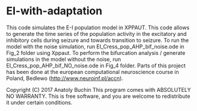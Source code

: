 # EI-with-adaptation

This code simulates the E-I population model in XPPAUT. This code allows to generate the time series of the population activity in the excitatory and inhibitory cells during seizure and towards transition to seizure. To run the model with the noise simulation, run EI_Cress_pop_AHP_bif_noise.ode in Fig_2 folder using Xppaut. To perform the bifurcation analysis / generate simulations in the model without the noise, run EI_Cress_pop_AHP_bif_NO_noise.ode in Fig_4 folder. Parts of this project has been done at the european computational neuroscience course in Poland, Bedlewo (http://www.neuroinf.pl/accn).

Copyright (C) 2017  Anatoly Buchin
This program comes with ABSOLUTELY NO WARRANTY. This is free software, and you are welcome to redistribute it under certain conditions.

